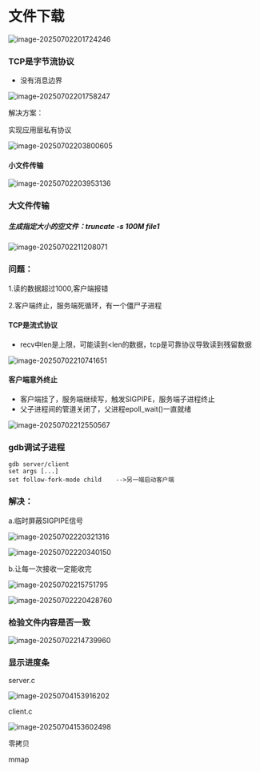 # 文件下载

![image-20250702201724246](C:\Users\LIYUFENG\AppData\Roaming\Typora\typora-user-images\image-20250702201724246.png)

### TCP是字节流协议

- 没有消息边界

![image-20250702201758247](C:\Users\LIYUFENG\AppData\Roaming\Typora\typora-user-images\image-20250702201758247.png)

解决方案：

实现应用层私有协议

![image-20250702203800605](C:\Users\LIYUFENG\AppData\Roaming\Typora\typora-user-images\image-20250702203800605.png)

#### 小文件传输

![image-20250702203953136](C:\Users\LIYUFENG\AppData\Roaming\Typora\typora-user-images\image-20250702203953136.png)

### 大文件传输

##### 生成指定大小的空文件：truncate -s 100M file1

![image-20250702211208071](C:\Users\LIYUFENG\AppData\Roaming\Typora\typora-user-images\image-20250702211208071.png)

### 问题：

1.读的数据超过1000,客户端报错

2.客户端终止，服务端死循环，有一个僵尸子进程

#### TCP是流式协议

- recv中len是上限，可能读到<len的数据，tcp是可靠协议导致读到残留数据

![image-20250702210741651](C:\Users\LIYUFENG\AppData\Roaming\Typora\typora-user-images\image-20250702210741651.png)



#### 客户端意外终止

- 客户端挂了，服务端继续写，触发SIGPIPE，服务端子进程终止
- 父子进程间的管道关闭了，父进程epoll_wait()一直就绪

![image-20250702212550567](C:\Users\LIYUFENG\AppData\Roaming\Typora\typora-user-images\image-20250702212550567.png)

### gdb调试子进程

```
gdb server/client
set args [...]
set follow-fork-mode child    -->另一端启动客户端

```

### 解决：

a.临时屏蔽SIGPIPE信号

![image-20250702220321316](C:\Users\LIYUFENG\AppData\Roaming\Typora\typora-user-images\image-20250702220321316.png)

![image-20250702220340150](C:\Users\LIYUFENG\AppData\Roaming\Typora\typora-user-images\image-20250702220340150.png)

b.让每一次接收一定能收完

![image-20250702215751795](C:\Users\LIYUFENG\AppData\Roaming\Typora\typora-user-images\image-20250702215751795.png)



![image-20250702220428760](C:\Users\LIYUFENG\AppData\Roaming\Typora\typora-user-images\image-20250702220428760.png)





### 检验文件内容是否一致

![image-20250702214739960](C:\Users\LIYUFENG\AppData\Roaming\Typora\typora-user-images\image-20250702214739960.png)

### 显示进度条

server.c

![image-20250704153916202](C:\Users\LIYUFENG\AppData\Roaming\Typora\typora-user-images\image-20250704153916202.png)

client.c

![image-20250704153602498](C:\Users\LIYUFENG\AppData\Roaming\Typora\typora-user-images\image-20250704153602498.png)



零拷贝

mmap